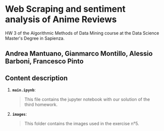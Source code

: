 # Web Scraping and sentiment analysis of Anime Reviews
HW 3 of the Algorithmic Methods of Data Mining course at the Data Science Master's Degree in Sapienza.
## Andrea Mantuano, Gianmarco Montillo, Alessio Barboni, Francesco Pinto
## Content description
1. __`main.ipynb`__: 
	> This file contains the jupyter notebook with our solution of the third homework.
2. __`images`__: 
	> This folder contains the images used in the exercise n°5.
